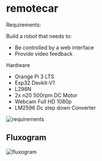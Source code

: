 # remotecar

Requirements:

Build a robot that needs to:

- Be controlled by a web interface
- Provide video feedback

Hardware

- Orange Pi 3 LTS
- Esp32 Devkit-V1
- L298N
- 2x n20 500rpm DC Motor
- Webcam Full HD 1080p
- LM2596 Dc step down Converter

![requirements](https://github.com/ooiuri/remotecar/assets/40905287/9a49c502-c79b-4ccd-b611-0ab8bd6d46e2)


## Fluxogram


![fluxogram](https://github.com/ooiuri/remotecar/assets/40905287/7623bb3b-15f1-4026-a318-b7c48d5acb8f)
